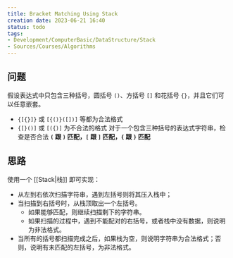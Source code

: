 ```yaml
---
title: Bracket Matching Using Stack
creation date: 2023-06-21 16:40 
status: todo
tags: 
- Development/ComputerBasic/DataStructure/Stack
- Sources/Courses/Algorithms
---
```


## 问题

假设表达式中只包含三种括号，圆括号 `()`、方括号 `[]` 和花括号 `{}`，并且它们可以任意嵌套。
- `{[{}]}` 或 `[{()}([])]` 等都为合法格式
-  `{[}()]` 或 `[({)]` 为不合法的格式
对于一个包含三种括号的表达式字符串，检查是否合法 **`(` 跟 `)` 匹配，`[` 跟 `]` 匹配，`{` 跟 `}` 匹配**

## 思路

使用一个 [[Stack|栈]] 即可实现：

- 从左到右依次扫描字符串，遇到左括号则将其压入栈中；
- 当扫描到右括号时，从栈顶取出一个左括号。
	- 如果能够匹配，则继续扫描剩下的字符串。
	- 如果扫描的过程中，遇到不能配对的右括号，或者栈中没有数据，则说明为非法格式。
- 当所有的括号都扫描完成之后，如果栈为空，则说明字符串为合法格式；否则，说明有未匹配的左括号，为非法格式。
